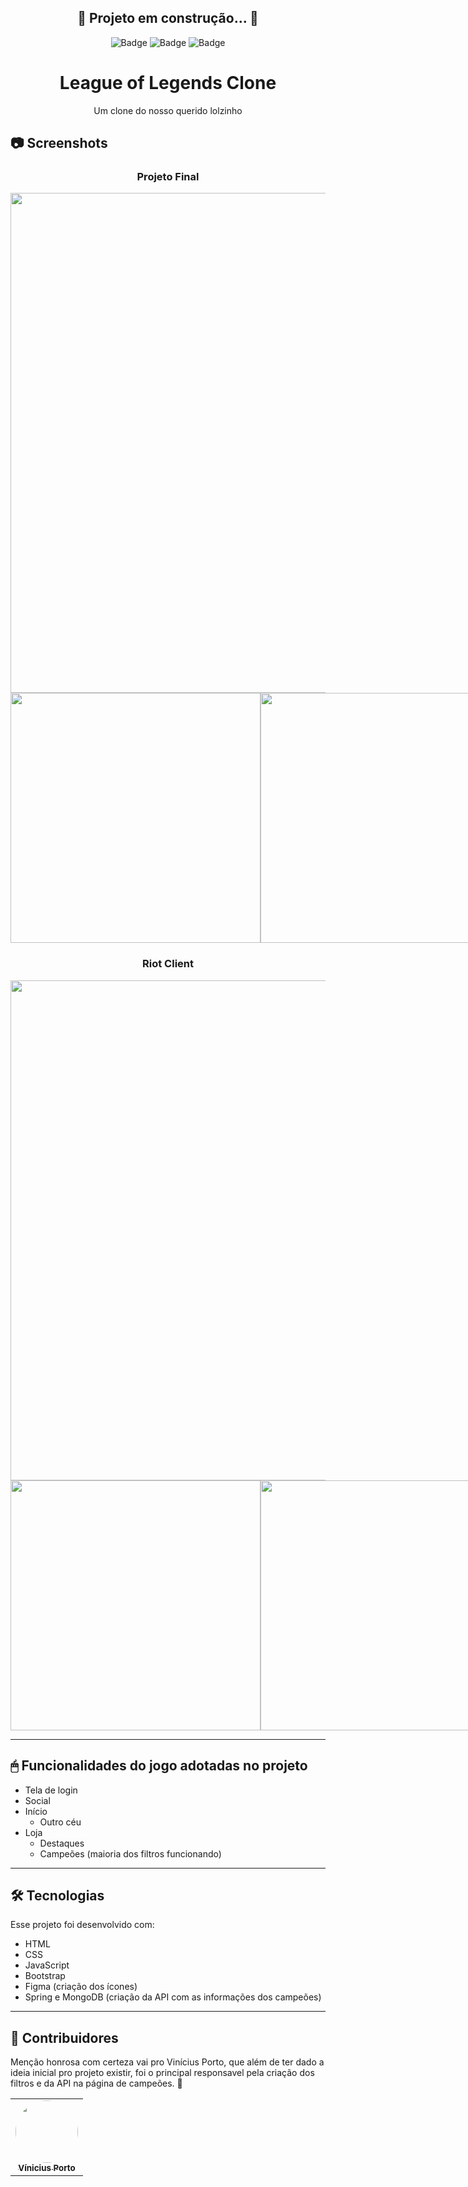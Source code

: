 <h2 align="center">🚧  Projeto em construção...  🚧 </h2>

<div align="center"> 
    
![Badge](https://img.shields.io/badge/status-EM_DESENVOLVIMENTO-%237159c1?)
![Badge](https://img.shields.io/badge/licenca-MIT-ff69b4)
![Badge](https://img.shields.io/badge/colaboradores-2-%237159c1?)
    
</div>

<h1 align="center">League of Legends Clone</h1>
<p align="center">Um clone do nosso querido lolzinho</p>

## 📷 Screenshots

<h3 align="center">Projeto Final</h3>

<div align="center">
    <img width="800" src="https://imgur.com/DEGN4JC.png" alt="">
    <div style="display:flex;">
        <img width="400px" src="https://imgur.com/foQrvbk.png" alt="">
        <img width="400px" src="https://imgur.com/lW1o1iW.png" alt="">
    </div>
</div>

<h3 align="center">Riot Client</h3>

<div align="center">
    <img width="800" src="https://imgur.com/Ozg6VKA.png" alt="">
    <div style="display:flex;">
        <img width="400px" src="https://imgur.com/sN7fYMx.png" alt="">
        <img width="400px" src="https://imgur.com/DMEVKA0.png" alt="">
    </div>
</div>
<hr>

## 🖱 Funcionalidades do jogo adotadas no projeto

-   Tela de login
-   Social
-   Início
    -   Outro céu
-   Loja
    -   Destaques
    -   Campeões (maioria dos filtros funcionando)

<hr>

## 🛠 Tecnologias

Esse projeto foi desenvolvido com:

-   HTML
-   CSS
-   JavaScript
-   Bootstrap
-   Figma (criação dos ícones)
-   Spring e MongoDB (criação da API com as informações dos campeões)

<hr>

## 👑 Contribuidores

Menção honrosa com certeza vai pro Vinícius Porto, que além de ter dado a ideia inicial pro projeto existir, foi o principal responsavel pela criação dos filtros e da API na página de campeões. 👏

<table>
  <tr>
    <td align="center"><a href="https://github.com/ViniPorto"><img style="border-radius: 50%;" src="https://avatars.githubusercontent.com/u/81120004?v=4" width="100px;" alt=""/><br /><sub><b>Vínicius Porto</b></sub></a></td>
  </tr>
</table>
